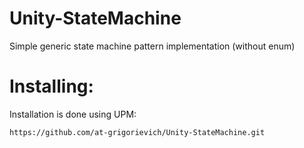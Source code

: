 # Unity-StateMachine
Simple generic state machine pattern implementation (without enum)

# Installing:
Installation is done using UPM:
```
https://github.com/at-grigorievich/Unity-StateMachine.git
```
